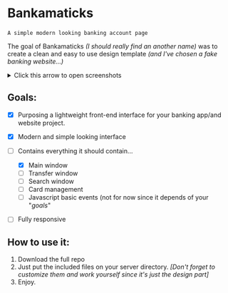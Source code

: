 
# Bankamaticks
	A simple modern looking banking account page

The goal of Bankamaticks  *(I should really find an another name)* was to create a clean and easy to use design template *(and I've chosen a fake banking website...)*



<details>
<summary>Click this arrow to open screenshots</summary>

![Main window preview](https://github.com/Manerr/Bankamaticks/blob/main/screenshots/screen1.png?raw=true)
![Contact and card manager](https://github.com/Manerr/Bankamaticks/blob/main/screenshots/screen2.png?raw=true)
</details>

## Goals:


- [x] Purposing a lightweight front-end interface for your banking app/and website project.
- [x] Modern and simple looking interface
- [ ]  Contains everything it should contain...
	- [x] Main window
	- [ ] Transfer window 
	- [ ] Search window
	- [ ] Card management
	- [ ] Javascript basic events (not for now since it depends of your "*goals*"
- [ ] Fully responsive 


## How to use it:

 1. Download the full repo
 2. Just put the included files on your server directory. *[Don't forget to customize them and work yourself since it's just the design part]* 
 3. Enjoy.
  

